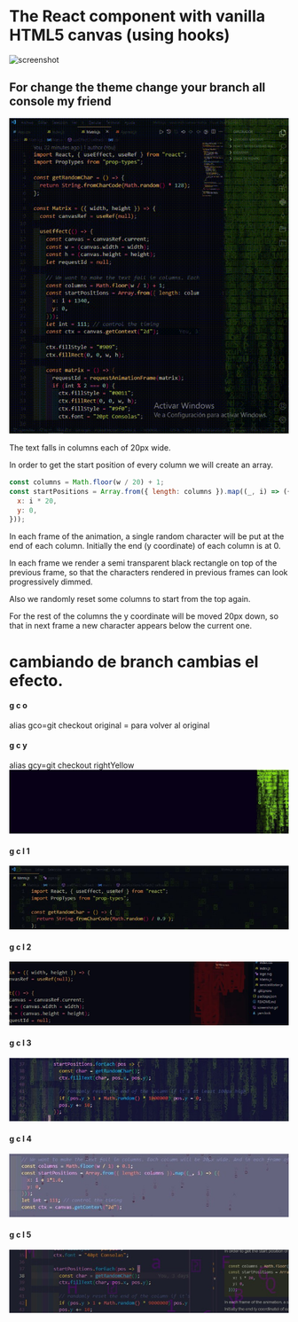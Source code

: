 # The React component with vanilla HTML5 canvas (using hooks)

![screenshot](screenshot.gif)
## For change the theme change your branch all console my friend
![screenshot](rightyellow.gif)

The text falls in columns each of 20px wide.

In order to get the start position of every column we will create an array.

```javascript
const columns = Math.floor(w / 20) + 1;
const startPositions = Array.from({ length: columns }).map((_, i) => ({
  x: i * 20,
  y: 0,
}));
```

In each frame of the animation, a single random character will be put at the end of each column. Initially the end (y coordinate) of each column is at 0.

In each frame we render a semi transparent black rectangle on top of the previous frame, so that the characters rendered in previous frames can look progressively dimmed.

Also we randomly reset some columns to start from the top again.

For the rest of the columns the y coordinate will be moved 20px down, so that in next frame a new character appears below the current one.

# cambiando de branch cambias el efecto.

#### g c o
alias gco=git checkout original = para volver al original 
#### g c y
alias gcy=git checkout rightYellow
![screenshot](/theme/rightyellowTrim.jpg)

#### g c l 1
![screenshot](/theme/gcl1.png)

#### g c l 2
![screenshot](/theme/gcl2.png)

#### g c l 3
![screenshot](/theme/gcl3.png)

#### g c l 4
![screenshot](/theme/gcl4.jpg)

#### g c l 5
![screenshot](/theme/gcl5.png)